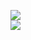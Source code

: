 <img align="center" src="https://github-readme-streak-stats.herokuapp.com/?user=anotherrandomonline&theme=react"/><br>
<img align="center" src="https://github-readme-stats.vercel.app/api?username=anotherrandomonline&show_icons=true&include_all_commits=true&theme=react"/>
